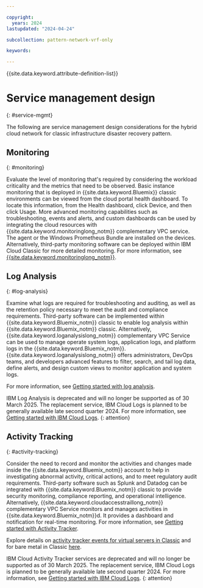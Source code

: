 ```yaml
---

copyright:
  years: 2024
lastupdated: "2024-04-24"

subcollection: pattern-network-vrf-only

keywords:

---
```


{{site.data.keyword.attribute-definition-list}}

# Service management design
{: #service-mgmt}

The following are service management design considerations for the hybrid cloud network for classic infrastructure disaster recovery pattern.

## Monitoring
{: #monitoring}

Evaluate the level of monitoring that's required by considering the workload criticality and the metrics that need to be observed. Basic instance monitoring that is deployed in {{site.data.keyword.Bluemix}} classic environments can be viewed from the cloud portal health dashboard. To locate this information, from the Health dashboard, click Device, and then click Usage. More advanced monitoring capabilities such as troubleshooting, events and alerts, and custom dashboards can be used by integrating the cloud resources with {{site.data.keyword.monitoringlong_notm}} complementary VPC service. The agent or the Windows Prometheus Bundle are installed on the devices. Alternatively, third-party monitoring software can be deployed within IBM Cloud Classic for more detailed monitoring. For more information, see [{{site.data.keyword.monitoringlong_notm}}](/docs/monitoring?topic=monitoring-getting-started#getting-started).

## Log Analysis
{: #log-analysis}

Examine what logs are required for troubleshooting and auditing, as well as the retention policy necessary to meet the audit and compliance requirements. Third-party software can be implemented within {{site.data.keyword.Bluemix_notm}} classic to enable log analysis within {{site.data.keyword.Bluemix_notm}} classic. Alternatively, {{site.data.keyword.loganalysislong_notm}} complementary VPC Service can be used to manage operate system logs, application logs, and platform logs in the {{site.data.keyword.Bluemix_notm}}. {{site.data.keyword.loganalysislong_notm}} offers administrators, DevOps teams, and developers advanced features to filter, search, and tail log data, define alerts, and design custom views to monitor application and system logs.

For more information, see [Getting started with log analysis](/docs/log-analysis?topic=log-analysis-getting-started#getting-started).

IBM Log Analysis is deprecated and will no longer be supported as of 30 March 2025. The replacement service, IBM Cloud Logs is planned to be generally available late second quarter 2024. For more information, see [Getting started with IBM Cloud Logs](/docs/cloud-logs?topic=cloud-logs-getting-started). 
{: attention}

## Activity Tracking
{: #activity-tracking}

Consider the need to record and monitor the activities and changes made inside the {{site.data.keyword.Bluemix_notm}} account to help in investigating abnormal activity, critical actions, and to meet regulatory audit requirements. Third-party software such as Splunk and Datadog can be integrated with {{site.data.keyword.Bluemix_notm}} classic to provide security monitoring, compliance reporting, and operational intelligence. Alternatively, {{site.data.keyword.cloudaccesstraillong_notm}} complementary VPC Service monitors and manages activities in {{site.data.keyword.Bluemix_notm}}d. It provides a dashboard and notification for real-time monitoring. For more information, see [Getting started with Activity Tracker](/docs/activity-tracker?topic=activity-tracker-getting-started).

Explore details on [activity tracker events for virtual servers in Classic](/docs/virtual-servers?topic=virtual-servers-at_events) and for bare metal in Classic [here](/docs/bare-metal?topic=bare-metal-bm-at-events).

IBM Cloud Activity Tracker services are deprecated and will no longer be supported as of 30 March 2025. The replacement service, IBM Cloud Logs is planned to be generally available late second quarter 2024. For more information, see [Getting started with IBM Cloud Logs](/docs/cloud-logs?topic=cloud-logs-getting-started). 
{: attention}
